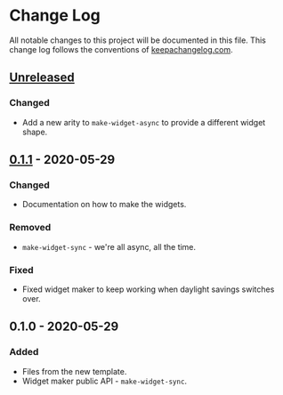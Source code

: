# Change Log
All notable changes to this project will be documented in this file. This change log follows the conventions of [keepachangelog.com](http://keepachangelog.com/).

## [Unreleased]
### Changed
- Add a new arity to `make-widget-async` to provide a different widget shape.

## [0.1.1] - 2020-05-29
### Changed
- Documentation on how to make the widgets.

### Removed
- `make-widget-sync` - we're all async, all the time.

### Fixed
- Fixed widget maker to keep working when daylight savings switches over.

## 0.1.0 - 2020-05-29
### Added
- Files from the new template.
- Widget maker public API - `make-widget-sync`.

[Unreleased]: https://github.com/your-name/mob-time/compare/0.1.1...HEAD
[0.1.1]: https://github.com/your-name/mob-time/compare/0.1.0...0.1.1
